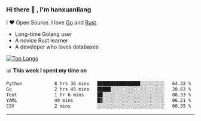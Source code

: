 ### Hi there 👋 , I'm hanxuanliang

<!--
**hanxuanliang/hanxuanliang** is a ✨ _special_ ✨ repository because its `README.md` (this file) appears on your GitHub profile.

Here are some ideas to get you started:

- 🔭 I’m currently working on ...
- 🌱 I’m currently learning ...
- 👯 I’m looking to collaborate on ...
- 🤔 I’m looking for help with ...
- 💬 Ask me about ...
- 📫 How to reach me: ...
- 😄 Pronouns: ...
- ⚡ Fun fact: ...
-->
I ❤ Open Source. I love [Go](https://golang.org) and [Rust](https://www.rust-lang.org/zh-CN/).

* Long-time Golang user
* A novice Rust learner
* A developer who loves databases

[![Top Langs](https://github-readme-stats.vercel.app/api?username=hanxuanliang&show_icons=true&count_private=true&line_height=40)](https://github.com/anuraghazra/github-readme-stats)

📊 **This week I spent my time on**
<!--START_SECTION:waka-->

```txt
Python            8 hrs 36 mins   ████████████████░░░░░░░░░   64.32 %
Go                2 hrs 45 mins   █████░░░░░░░░░░░░░░░░░░░░   20.63 %
Text              1 hr 6 mins     ██░░░░░░░░░░░░░░░░░░░░░░░   08.33 %
YAML              49 mins         █▓░░░░░░░░░░░░░░░░░░░░░░░   06.21 %
CSV               2 mins          ░░░░░░░░░░░░░░░░░░░░░░░░░   00.35 %
```

<!--END_SECTION:waka-->

***
